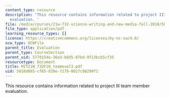 ```yaml
---
content_type: resource
description: 'This resource contains information related to project III team member
  evaluation. '
file: /media/courses/21w-732-science-writing-and-new-media-fall-2010/5016d085cf65039e72790027c98299f1_MIT21W_732F10_teameval3.pdf
file_type: application/pdf
learning_resource_types: []
license: https://creativecommons.org/licenses/by-nc-sa/4.0/
ocw_type: OCWFile
parent_title: Evaluation
parent_type: CourseSection
parent_uid: 5770154e-36e3-b8d5-87bd-9f13bcb5cf35
resourcetype: Document
title: MIT21W_732F10_teameval3.pdf
uid: 5016d085-cf65-039e-7279-0027c98299f1
---
```

This resource contains information related to project III team member evaluation. 